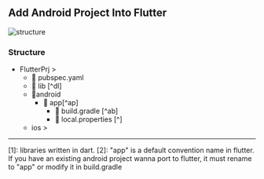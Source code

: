 
## Add Android Project Into Flutter
![structure](https://gordianknot1981.github.io/nxp_note/flutter/flutter_android_structure.png )

### Structure
- FlutterPrj >
	- 📰 pubspec.yaml 
	- 📁 lib [^dl]
	-  📁android
		- 📁 app[^ap]
			- 📰 build.gradle [^ab]
			- 📰 local.properties [^]
	-  ios >
-------------------------------------
[1]:  libraries written in dart.
[2]: "app" is a default convention name in flutter. If you have an existing android project wanna port to flutter, it must rename to "app" or modify it in build.gradle


<!--stackedit_data:
eyJoaXN0b3J5IjpbLTE2NzI3MDczODIsODAxMjQzMjQ2LC0zNj
Q2ODAzMjEsLTE5MzY0NzkyNTUsLTE3NzQ2OTY4ODJdfQ==
-->
